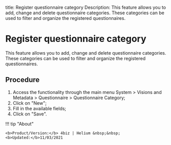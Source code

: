 title: Register questionnaire category
Description: This feature allows you to add, change and delete questionnaire categories. These categories can be used to filter and organize the registered questionnaires.


# Register questionnaire category

This feature allows you to add, change and delete questionnaire categories. These categories can be used to filter and organize the registered questionnaires.

## Procedure

1.	Access the functionality through the main menu System > Visions and Metadata > Questionnaire > Questionnaire Category;
2.	Click on "New";
3.	Fill in the available fields;
4.	Click on "Save".


!!! tip "About"

    <b>Product/Version:</b> 4biz | Helium &nbsp;&nbsp;
    <b>Updated:</b>11/03/2021

